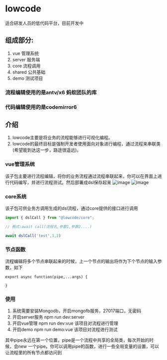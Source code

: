 # lowcode

适合研发人员的低代码平台，目前开发中

## 组成部分:
1. vue 管理系统
2. server 服务端
3. core 流程调用
4. shared 公共基础
5. demo 测试项目

### 流程编辑使用的是antv/x6 蚂蚁团队的库
### 代码编辑使用的是codemirror6

## 介绍
1. lowcode主要是将业务的流程能够进行可视化编程。
2. lowcode的最终目标是强制开发者使用面向对象进行编程，通过流程来串联类(希望能到达这一步，路途很遥远)。


### vue管理系统
该子包主要进行流程编辑，将你的业务流程通过流程串联起来，你可以在界面上进行代码编写，并进行流程测试。然后部署成dsl保存起来
![image](./images/flow1.png)
![image](./images/code.png)



### core系统
该子包可供业务方调用生成的dsl流程，通过core提供的接口进行调用
```js
import { dslCall } from "@lowcode/core";

// 格式:await call(流程名,参数1,参数2....)

await dslCall('test',1,2)

```


### 节点函数
流程编辑将多个节点串联起来的时候，上一个节点的输出将作为下个节点的输入参数，如下
```
export async function(pipe,...args) {

}
```

### 使用
1. 系统需要安装Mongodb，开启mongofb服务，27017端口，无密码
2. 开启server服务  npm run dev:server
3. 开启vue管理  npm run dev:vue   该项目对流程进行管理
4. 开启demo  npm run demo:vue    该项目对流程进行测试

其中pipe永远在第一个位置，pipe是一个流程中共享的全局类，每次开始的时候，会new 一个pipe。你可以调用pipe的函数，进行一些全局变量的设置，可以让流程里的所有节点都访问到
